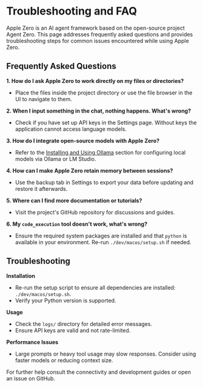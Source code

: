 # Troubleshooting and FAQ
Apple Zero is an AI agent framework based on the open-source project Agent Zero. This page addresses frequently asked questions and provides troubleshooting steps for common issues encountered while using Apple Zero.

## Frequently Asked Questions
**1. How do I ask Apple Zero to work directly on my files or directories?**
- Place the files inside the project directory or use the file browser in the UI to navigate to them.

**2. When I input something in the chat, nothing happens. What's wrong?**
- Check if you have set up API keys in the Settings page. Without keys the application cannot access language models.

**3. How do I integrate open-source models with Apple Zero?**
- Refer to the [Installing and Using Ollama](installation.md#installing-and-using-ollama-local-models) section for configuring local models via Ollama or LM Studio.

**4. How can I make Apple Zero retain memory between sessions?**
- Use the backup tab in Settings to export your data before updating and restore it afterwards.

**5. Where can I find more documentation or tutorials?**
- Visit the project's GitHub repository for discussions and guides.

**6. My `code_execution` tool doesn't work, what's wrong?**
- Ensure the required system packages are installed and that `python` is available in your environment. Re-run `./dev/macos/setup.sh` if needed.

## Troubleshooting

**Installation**
- Re-run the setup script to ensure all dependencies are installed: `./dev/macos/setup.sh`.
- Verify your Python version is supported.

**Usage**
- Check the `logs/` directory for detailed error messages.
- Ensure API keys are valid and not rate-limited.

**Performance Issues**
- Large prompts or heavy tool usage may slow responses. Consider using faster models or reducing context size.

For further help consult the connectivity and development guides or open an issue on GitHub.
